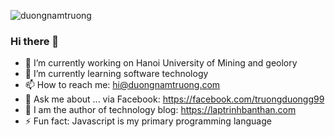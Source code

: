 ![duongnamtruong](https://res.cloudinary.com/alerthumg/image/upload/v1598094580/duongnamtruong/images/banner-dnt_qa6n4p.jpg)
### Hi there 👋

- 🔭 I’m currently working on Hanoi University of Mining and geolory
- 🌱 I’m currently learning software technology
- 📫 How to reach me: hi@duongnamtruong.com
- 💬 Ask me about ... via Facebook: https://facebook.com/truongduongg99
- 👦 I am the author of technology blog: https://laptrinhbanthan.com
- ⚡ Fun fact: Javascript is my primary programming language
<!--
**namtruongdev/namtruongdev** is a ✨ _special_ ✨ repository because its `README.md` (this file) appears on your GitHub profile.

Here are some ideas to get you started:

- 🔭 I’m currently working on ...
- 🌱 I’m currently learning ...
- 👯 I’m looking to collaborate on ...
- 🤔 I’m looking for help with ...


- 😄 Pronouns: ...

-->
